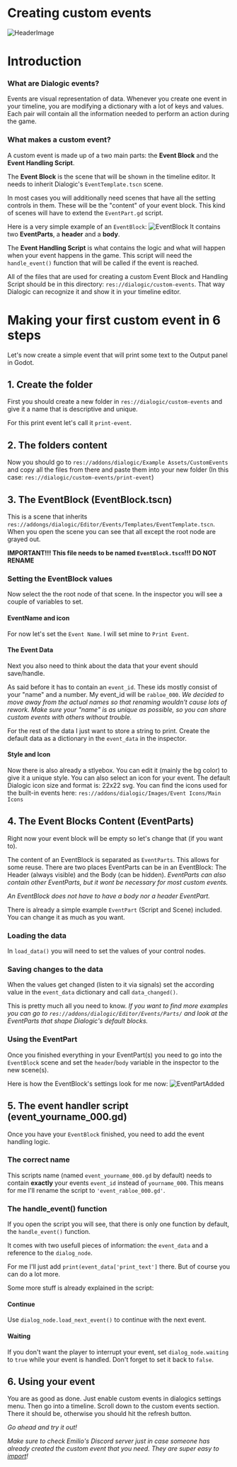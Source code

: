 # Creating custom events
![HeaderImage](./Images/CustomEventsShowOff.PNG)


# Introduction
### What are Dialogic events?
Events are visual representation of data. Whenever you create one event in your timeline, you are modifying a dictionary with a lot of keys and values. Each pair will contain all the information needed to perform an action during the game.

### What makes a custom event?
A custom event is made up of a two main parts: the **Event Block** and the **Event Handling Script**.

The **Event Block** is the scene that will be shown in the timeline editor. It needs to inherit Dialogic's `EventTemplate.tscn` scene.

In most cases you will additionally need scenes that have all the setting controls in them. These will be the "content" of your event block. This kind of scenes will have to extend the `EventPart.gd` script.

Here is a very simple example of an `EventBlock`:
![EventBlock](./Images/EventBlock.png)
It contains two **EventParts**, a **header** and a **body**.

The **Event Handling Script** is what contains the logic and what will happen when your event happens in the game. This script will need the `handle_event()` function that will be called if the event is reached.

All of the files that are used for creating a custom Event Block and Handling Script should be in this directory: `res://dialogic/custom-events`. That way Dialogic can recognize it and show it in your timeline editor.





# Making your first custom event in 6 steps
Let's now create a simple event that will print some text to the Output panel in Godot.

## 1. Create the folder
First you should create a new folder in `res://dialogic/custom-events` and give it a name that is descriptive and unique.

For this print event let's call it `print-event`.


## 2. The folders content
Now you should go to `res://addons/dialogic/Example Assets/CustomEvents` and copy all the files from there and paste them into your new folder (In this case: `res://dialogic/custom-events/print-event`)


## 3. The EventBlock (EventBlock.tscn)
This is a scene that inherits `res://addongs/dialogic/Editor/Events/Templates/EventTemplate.tscn`.
When you open the scene you can see that all except the root node are grayed out.

**IMPORTANT!!! This file needs to be named `EventBlock.tscn`!!! DO NOT RENAME**

### Setting the EventBlock values
Now select the the root node of that scene. In the inspector you will see a couple of variables to set. 

#### EventName and icon
For now let's set the `Event Name`. I will set mine to `Print Event`.

#### The Event Data
Next you also need to think about the data that your event should save/handle. 

As said before it has to contain an `event_id`. These ids mostly consist of your "name" and a number. My event_id will be `rabloe_000`.
*We decided to move away from the actual names so that renaming wouldn't cause lots of rework.*
*Make sure your "name" is as unique as possible, so you can share custom events with others without trouble.*

For the rest of the data I just want to store a string to print. Create the default data as a dictionary in the `event_data` in the inspector.

#### Style and Icon
Now there is also already a stlyebox. You can edit it (mainly the bg color) to give it a unique style.
You can also select an icon for your event. The default Dialogic icon size and format is: 22x22 svg. You can find the icons used for the built-in events here: `res://addons/dialogic/Images/Event Icons/Main Icons`



## 4. The Event Blocks Content (EventParts)
Right now your event block will be empty so let's change that (if you want to).

The content of an EventBlock is separated as `EventParts`. This allows for some reuse.
There are two places EventParts can be in an EventBlock: The Header (always visible) and the Body (can be hidden).
*EventParts can also contain other EventParts, but it wont be necessary for most custom events.*

*An EventBlock does not have to have a body nor a header EventPart.*

There is already a simple example `EventPart` (Script and Scene) included. You can change it as much as you want.

### Loading the data
In `load_data()` you will need to set the values of your control nodes.

### Saving changes to the data
When the values get changed (listen to it via signals) set the according value in the `event_data` dictionary and call `data_changed()`.

This is pretty much all you need to know.
*If you want to find more examples you can go to `res://addons/dialogic/Editor/Events/Parts/` and look at the EventParts that shape Dialogic's default blocks.*

### Using the EventPart
Once you finished everything in your EventPart(s) you need to go into the `EventBlock` scene and set the `header`/`body` variable in the inspector to the new scene(s).

Here is how the EventBlock's settings look for me now:
![EventPartAdded](./Images/EventBlockSettingsFilled.PNG)



## 5. The event handler script (event_yourname_000.gd)
Once you have your `EventBlock` finished, you need to add the event handling logic. 

### The correct name
This scripts name (named `event_yourname_000.gd` by default) needs to contain **exactly** your events `event_id` instead of `yourname_000`. This means for me I'll rename the script to `'event_rabloe_000.gd'`.

### The handle_event() function
If you open the script you will see, that there is only one function by default, the `handle_event()` function.

It comes with two usefull pieces of information: the `event_data` and a reference to the `dialog_node`.

For me I'll just add
`print(event_data['print_text']` 
there. But of course you can do a lot more.


Some more stuff is already explained in the script:
#### Continue
Use `dialog_node.load_next_event()` to continue with the next event.

#### Waiting
If you don't want the player to interrupt your event, set `dialog_node.waiting` to `true` while your event is handled.
Don't forget to set it back to `false`.



## 6. Using your event
You are as good as done. Just enable custom events in dialogics settings menu.
Then go into a timeline. Scroll down to the custom events section. There it should be, otherwise you should hit the refresh button.

*Go ahead and try it out!*



*Make sure to check Emilio's Discord server just in case someone has already created the custom event that you need. They are super easy to [import](./ImportCustomEvents.md)!*